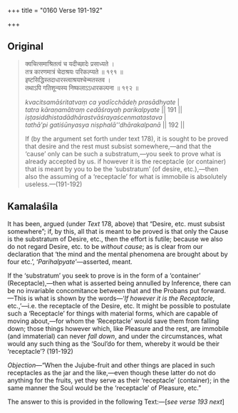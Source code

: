 +++
title = "0160 Verse 191-192"

+++
## Original 
>
> क्वचित्समाश्रितत्वं च यदीच्छादेः प्रसाध्यते ।  
> तत्र कारणमात्रं चेदाश्रयः परिकल्प्यते ॥ १९१ ॥  
> इष्टसिद्धिस्तदाधारस्त्वाश्रयश्चेन्मतस्तव ।  
> तथाऽपि गतिशून्यस्य निष्फलाऽऽधारकल्पना ॥ १९२ ॥ 
>
> *kvacitsamāśritatvaṃ ca yadīcchādeḥ prasādhyate* \|  
> *tatra kāraṇamātraṃ cedāśrayaḥ parikalpyate* \|\| 191 \|\|  
> *iṣṭasiddhistadādhārastvāśrayaścenmatastava* \|  
> *tathā'pi gatiśūnyasya niṣphalā''dhārakalpanā* \|\| 192 \|\| 
>
> If (by the argument set forth under text 178), it is sought to be proved that desire and the rest must subsist somewhere,—and that the ‘cause’ only can be such a substratum,—you seek to prove what is already accepted by us. if however it is the receptacle (or container) that is meant by you to be the ‘substratum’ (of desire, etc.),—then also the assuming of a ‘receptacle’ for what is immobile is absolutely useless.—(191-192)



## Kamalaśīla

It has been, argued (under *Text* 178, above) that “Desire, etc. must subsist somewhere”; if, by this, all that is meant to be proved is that only the Cause is the substratum of Desire, etc., then the effort is futile; because we also do not regard Desire, etc. to be *without cause*; as is clear from our declaration that ‘the mind and the mental phenomena are brought about by four etc.’, ‘*Parihalpyate*’—asserted, meant.

If the ‘substratum’ you seek to prove is in the form of a ‘container’ (Receptacle),—then what is asserted being annulled by Inference, there can be no invariable concomitance between that and the Probans put forward.—This is what is shown by the words—‘*If however it is the Receptacle*, etc.,’—i.e. the receptacle of the Desire, etc. It might be possible to postulate such a ‘Receptacle’ for things with material forms, which are capable of moving about,—for whom the ‘Receptacle’ would save them from falling down; those things however which, like Pleasure and the rest, are immobile (and immaterial) can never *fall down*, and under the circumstances, what would any such thing as the ‘Soul’do for them, whereby it would be their ‘receptacle’? (191-192)

*Objection*—“When the Jujube-fruit and other things are placed in such receptacles as the jar and the like,—even though these latter do not do anything for the fruits, yet they serve as their ‘receptacle’ (container); in the same manner the Soul would be the ‘receptacle’ of Pleasure, etc.”

The answer to this is provided in the following Text:—[*see verse 193 next*]


